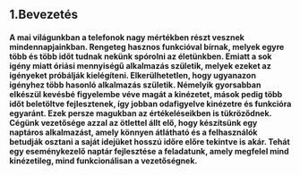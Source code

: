 ## 1.Bevezetés
#### A mai világunkban a telefonok nagy mértékben részt vesznek mindennapjainkban. Rengeteg hasznos funkcióval bírnak, melyek egyre több és több időt tudnak nekünk spórolni az életünkben. Emiatt a sok igény miatt óriási mennyiségű alkalmazás születik, melyek ezeket az igényeket próbálják kielégíteni. Elkerülhetetlen, hogy ugyanazon igényhez több hasonló alkalmazás születik. Némelyik gyorsabban elkészül kevésbé figyelembe véve magát a kinézetet, mások pedig több időt beletöltve fejlesztenek, így jobban odafigyelve kinézetre és funkcióra egyaránt. Ezek persze magukban az értékeléseikben is tükröződnek. Cégünk vezetősége azzal az ötlettel állt elő, hogy készítsünk egy naptáros alkalmazást, amely könnyen átlátható és a felhasználók betudják osztani a saját idejüket hosszú időre előre tekintve is akár. Tehát egy eseménykezelő naptár fejlesztése a feladatunk, amely megfelel mind kinézetileg, mind funkcionálisan a vezetőségnek.
